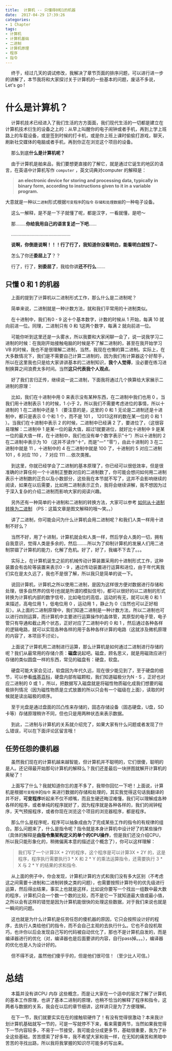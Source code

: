 ```yaml
---
title:  计算机 -- 只懂得0和1的机器
date:  2017-04-29 17:39:26
categories:
- 1 Chapter
tags:
- 计算机
- 计算机基础
- 二进制
- 计算机原理
- 程序
- 指令
---
```

&emsp; 终于，经过几天的调试修改，我解决了章节页面的排序问题，可以进行进一步的讲解了，本节我将和大家探讨关于计算机的一些基本的问题，废话不多说，Let's go !

# 什么是计算机？

&emsp; 计算机技术已经进入了我们生活的方方面面，我们现代生活的一切都是建立在计算机技术衍生的设备之上的：从早上叫醒你的电子闹钟或者手机，再到上学上班路上的车载设备，或是签到时候的打卡机，或是你上班上课时偷偷打游戏，聊天，刷新社交媒体的电脑或者手机，再到你正在浏览这个项目的设备。

&emsp; 那么到底**什么是计算机呢？**

<!---more--->

&emsp; 由于计算机是舶来品，我们要想更直接的了解它，就是通过它诞生的地区的语言，在英语中计算机写作 `computer` ，英文词典对computer 的解释是：

> **an electronic device for storing and processing data, typically in binary form, according to instructions given to it in a variable program.**

大意就是一种以`二进制`形式根据`可变程序`的`指令` `存储和处理数据`的一种电子设备。

&emsp; 这么一解释，是不是一下子就懂了呢，都是汉字，一看就懂，是吧～

&emsp; 那........**你给我用自己的语言复述一下吧.**.....

&emsp; ..............................................

&emsp; **说啊，你倒是说啊！！！行了行了，我知道你没看明白，能看明白就怪了~**

&emsp; 怎么了你还**委屈上了**？？

&emsp; 行了，行了，**别委屈了**，我给你讲**还不行么**.......

## 只懂 0 和 1 的机器

&emsp; 上面的提到了计算机以二进制形式工作，那么什么是二进制呢？

&emsp; 简单来说，二进制就是一种计数方法，就和我们平常用的十进制类似。

&emsp; 在十进制中，我们有0 - 9 这十个基本数字，计数的时候从 1 开始，每满 10 就向前进一位。同理，二进制只有 0 和 1这两个数字，每满 2 就向前进一位。

&emsp; 可能你听到这里还是一头雾水，所以我要和大家闲聊一会了，说一说我学习二进制的时候：在我刚开始接触电脑的时候是不了解二进制的，甚至在我开始学习 VB 的时候，我也不是很理解二进制，当然，我现在也懒的算二进制。实际上，在大多数情况下，我们是不需要自己计算二进制的，因为我们有计算器这个好帮手，所以在这里我也只是给大家讲讲基本的二进制知识，**我个人觉得**，没必要在练习进制换算之间浪费太多时间。当然**这只代表我个人观点**。

&emsp; 好了我们言归正传，继续说一说二进制，下面我将通过几个换算给大家展示二进制的原理：

&emsp; 比如，我们在十进制中用 0 来表示没有某种东西，在二进制中我们也用 0 。当我们用十进制表示 1 的时候，1 小于 2，所以我们不需要考虑进位的事情，所以十进制的 1 在二进制中还是 1 （要注意的是，这里的 0 和 1 无论是二进制还是十进制中，都只是表示 0 个和 1 个，而不是 101 ， 12013这样的数在某一位的 0 和 1 ）。当我们在十进制中表示 2 的时候，二进制中已经满 2 了，要进位了，（这很容易理解：二进制中 1 是某一位的最大值，超过1就要进位，就好比十进制中 9 是某一位的最大值一样，在十进制中，我们也没有单个数字表示”十“）所以十进制的 2 在二进制中表示为 10 （这并不读作”十“，而是”一“ ”零“），由此十进制的 3 在二进制中就是 11 ，十进制中的 4 在二进制中就是 100 了，十进制的 5 对应二进制 101 ，6 对应 110 ， 7 对应 111 ....依次类推。

&emsp; 到这里，你就已经学会了二进制的基本原理了，你已经可以很低效率，但是很准确的计算任何一个十进制正整数对应的二进制数了，你可能会想问如何用二进制表示十进制数的正负以及小数部分，这些我在本节就不写了，这并不会影响继续的阅读，如果在以后需要，比如用二进制表示正负，我将会继续讲解，我不想因为过于深入复杂的介绍二进制而影响大家的阅读兴趣。

&emsp; 另外还有一种简单的十进制和二进制的转换方法，大家可以参考 [如何从十进制转换为二进制](http://zh.wikihow.com/%E4%BB%8E%E5%8D%81%E8%BF%9B%E5%88%B6%E8%BD%AC%E6%8D%A2%E4%B8%BA%E4%BA%8C%E8%BF%9B%E5%88%B6)  （PS：这篇文章是图文解释的哦～笑。。）

&emsp; 讲了二进制，你可能会问为什么计算机会用二进制呢？和我们人类一样用十进制不好么？

&emsp; 当然不好，用了十进制，计算机就会和人类一样，然后学会人类的一切，拥有自我意识，觉得人类是多余的，然后........所以为了抑制计算机的发展人们用二进制禁锢了计算机的能力，化解了危机。好了，好了，我编不下去了。。。

&emsp; 实际上，在计算机诞生之前的机械传动计算装置采用的十进制形式工作，这种装置会有齿轮等装置来表示0 - 9 ，通过传动装置进行运算和进位，由于年代离我们实在是太久远了，我也不是很了解，所以我只是简单的说一下。

&emsp; 说回计算机，计算机之所以使用二进制，是因为这样很方便对数据进行存储和处理，很多自然界的信号(也就是所谓的模拟信号)，都可以很好的以二进制的形式转换为计算机内部的数字信号，比如电位的高低，运动的有无，就可以用 0 和 1 来描述，高电位用 1 ，低电位用 0 ，运动用 1 ，静止为 0（当然也可以正好相反）。从上面的二进制原理中，我们知道二进制是一种计数方法，所以二进制也可以进行四则运算，而计算机中主要进行运算操作的晶体管，其原型的电子管，电子管只有导通和截止两个状态，正好对应了二进制中的 0 和 1  ，然后通过各种各样的逻辑电路，就可以实现各种各样的用于各种各样计算的电路（这就涉及微机原理的内容了，本项目不讨论）。

&emsp;  上面说了计算机用二进制进行运算，那么计算机是如何通过二进制进行存储的呢？我们从最常用的存储介质：**磁盘**说起吧。磁盘，顾名思义，就是用磁效应进行存储的类似圆盘一样的东西，常见的磁盘有：硬盘，软盘。

&emsp; 硬盘可能大家会见过，软盘因为年代久远，现在很少能见到了，至于硬盘的细节，可以参看[维基百科](https://zh.wikipedia.org/wiki/%E7%A1%AC%E7%9B%98)，硬盘内部有磁颗粒，我们知道磁极分为N - S ，正好也对应二进制的 0 或 1 ，所以，把数据写入磁盘就是将磁性物质磁化成我们想要的磁极排列情况（因为磁性物质是立式放置的所以只会有一个磁级在上面），读取的时候就是读出磁极的顺序。

&emsp; 至于光盘是通过盘面的凹凸性来存储的，固态存储设备（固态硬盘，U盘，SD卡等）存储原理稍许不同，但也只是用两种状态来表示数据。

&emsp; 到此，二进制与计算机的关系就介绍完了，如果大家有什么问题或者发现了什么错误，可以在下面评论区留言哦！

## 任劳任怨的傻机器

&emsp; 虽然我们现在的计算机越来越智能，但计算机并不聪明的，它们很傻，聪明的是人。还记得最开始那句计算机的解释么？我们还差最后一块拼图就解开计算机的奥秘了！

&emsp; 上面写了什么？我就知道你忘的差不多了，我带你回忆一下吧！上面说，计算机是根据`可变程序`的`指令` 来进行数据的存储和处理的，其实我觉得这句话我翻译的并不好，**可变程序**听起来不仅不顺嘴，而且生硬还晦涩难懂，我们可以理解成各种各样的程序，或者单纯的程序就好了，因为程序就是各种各样的，我们的闹钟程序，天气预报程序，或者你现在浏览这个项目的浏览器程序，都是程序。

&emsp; 那么什么是程序呢，程序可以抽象成由为了完成某些工作的指令的有规律的组合。那么问题来了，什么是指令呢？指令就是本身计算机中设计好了的某些操作（具体的解释是**由指令集架构定义的单个的CPU操作**，但是我们还没介绍CPU，所以我只能形象化的，稍微偏离本意的描述这个概念了），你可以这样理解：
> 我们写了一个计算3X + 2Y的程序，这个程序是可以计算3X + 2Y 的，这是程序，程序执行需要执行3 * X 和 2 * Y 的乘法运算指令，还需要执行 3 * X 与 2 * Y 的结果的求和指令.

&emsp; 从上面的例子中，你会发现，计算机计算的方式和我们没有多大区别（不考虑这之间需要十进制和二进制转换之类的问题），也需要按照计算符号的优先级进行运算，然后得出结果，事实上也就是这样，比如说你要写一个找出一组数中最大数的程序，计算机只会一个数一个数的比较，而不是它一下就知道最大值或最小值，之所以会有这样的错觉是因为计算机能很快的处理这些数据，对于我们来说也就是一瞬间的问题。

&emsp; 这也就是为什么计算机是任劳任怨的傻机器的原因，它只会按照设计好的程序，去执行人类给他们的指令，而不会自己主观的去执行什么。它也不会投机取巧，也许你以后会发现自己写的代码被自动优化了，那也不是计算机自发的，而是编译器进行的优化（对，编译器也是后面要讲的内容，自行pass掉。。。），编译器的优化也是人为设计好的。

&emsp; 但不得不说，虽然他们傻乎乎的，但是他们很可信！（至少比人可信。）

# 总结

&emsp; 本篇并没有讲CPU 内存 这些概念，而是让大家在一个适中的层次了解了计算机的基本工作原理，也讲了基本二进制的原理，也稍不恰当的解释了程序和指令，这两者与数据的关系，我会在以后的章节细讲，这样讲只是为了方便理解。

&emsp; 在下一节，我们就要实实在在的接触软硬件了！有没有觉得很激动？本来我计划计算机基础就写一节的，可是一写就停不下来，看来需要两节，当然如果我觉得下一节内容较多，不易于一节接受，我可能会分成更多节，基础很重要，我为了补全这些基础，苦苦摸索了好多年，我不希望大家和我一样，在无知的痛苦和黑暗中苦苦的寻找出路，所以我将我掌握的知识尽可能多的写出来。

